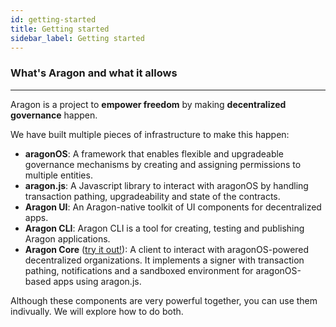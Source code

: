 ```yaml
---
id: getting-started
title: Getting started
sidebar_label: Getting started
---
```


### What's Aragon and what it allows
---

Aragon is a project to **empower freedom** by making **decentralized governance** happen.

We have built multiple pieces of infrastructure to make this happen:
- **aragonOS**: A framework that enables flexible and upgradeable governance mechanisms by creating and assigning permissions to multiple entities.
- **aragon.js**: A Javascript library to interact with aragonOS by handling transaction pathing, upgradeability and state of the contracts.
- **Aragon UI**: An Aragon-native toolkit of UI components for decentralized apps.
- **Aragon CLI**: Aragon CLI is a tool for creating, testing and publishing Aragon applications.
- **Aragon Core** ([try it out!](http://app.aragon.org)): A client to interact with aragonOS-powered decentralized organizations. It implements a signer with transaction pathing, notifications and a sandboxed environment for aragonOS-based apps using aragon.js.

Although these components are very powerful together, you can use them indivually.
We will explore how to do both.
